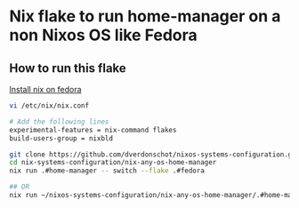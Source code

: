 # Nix flake to run home-manager on a non Nixos OS like Fedora



## How to run this flake

[Install nix on fedora](https://gist.github.com/matthewpi/08c3d652e7879e4c4c30bead7021ff73)

```bash
vi /etc/nix/nix.conf

# Add the following lines
experimental-features = nix-command flakes
build-users-group = nixbld
```

```bash
git clone https://github.com/dverdonschot/nixos-systems-configuration.git
cd nix-systems-configuration/nix-any-os-home-manager
nix run .#home-manager -- switch --flake .#fedora

## OR
nix run ~/nixos-systems-configuration/nix-any-os-home-manager/.#home-manager -- switch --flake ~/nixos-systems-configuration/nix-any-os-home-manager/.#fedora
```

